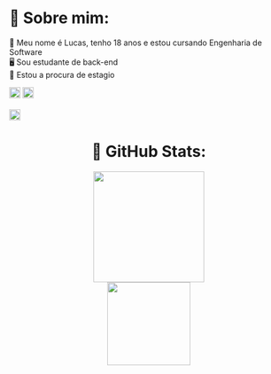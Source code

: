 # 🌟 Sobre mim:</h1>

🦊 Meu nome é Lucas, tenho 18 anos e estou cursando Engenharia de Software <br>
🖥️ Sou estudante de back-end‎‎<br>
🎯 Estou a procura de estagio‎‎<br>

<img height=20px src="https://img.shields.io/badge/java-%23ED8B00.svg?style=flat-square&logo=java&logoColor=white" > <img height=20px src="https://img.shields.io/badge/c++-%2300599C.svg?style=flat-square&logo=c%2B%2B&logoColor=white"><br><br>
<a href="https://www.linkedin.com/in/lucasrengel/"> <img height=20px src="https://img.shields.io/badge/LinkedIn-%230077B5.svg?style=flat-square&logo=linkedin&logoColor=white"> </a>


  <h1 align="center">🐙 GitHub Stats:</h1>
  <p align="center">
    <img height=200px src="https://github-readme-streak-stats.herokuapp.com/?user=lucasrengel&theme=dark&hide_border=false"><br>
    <img height=150px src="https://github-readme-stats.vercel.app/api/top-langs/?username=lucasrengel&theme=dark&hide_border=false&include_all_commits=true&count_private=false&layout=compact">
